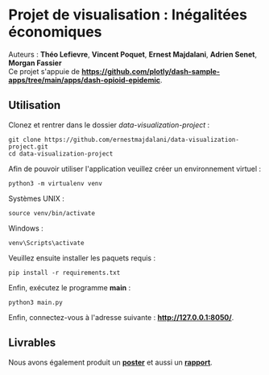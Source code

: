 # Projet de visualisation : Inégalitées économiques
Auteurs : **Théo Lefievre**, **Vincent Poquet**, **Ernest Majdalani**, **Adrien Senet**, **Morgan Fassier**  
Ce projet s'appuie de **https://github.com/plotly/dash-sample-apps/tree/main/apps/dash-opioid-epidemic**.
## Utilisation
Clonez et rentrer dans le dossier *data-visualization-project* :
```
git clone https://github.com/ernestmajdalani/data-visualization-project.git
cd data-visualization-project
```
Afin de pouvoir utiliser l'application veuillez créer un environnement virtuel :
```
python3 -m virtualenv venv
```
Systèmes UNIX :
```
source venv/bin/activate
```
Windows :
```
venv\Scripts\activate
```
Veuillez ensuite installer les paquets requis : 
```
pip install -r requirements.txt
```
Enfin, exécutez le programme **main** : 
```
python3 main.py
```
Enfin, connectez-vous à l'adresse suivante : **http://127.0.0.1:8050/**.
## Livrables
Nous avons également produit un **[poster](poster_dataviz.pdf)** et aussi un **[rapport](rapport.pdf)**.
